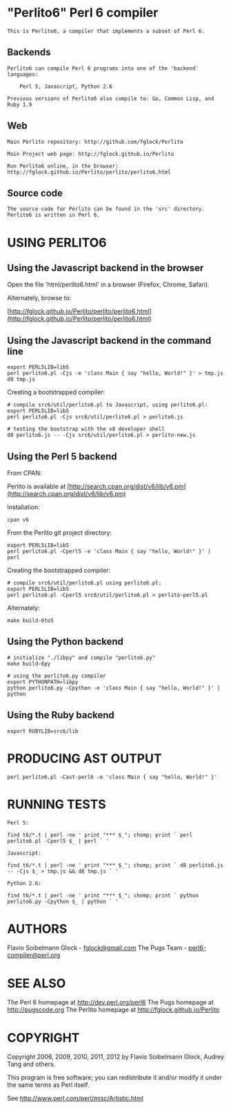 "Perlito6" Perl 6 compiler
==========================

    This is Perlito6, a compiler that implements a subset of Perl 6.

Backends
--------

    Perlito6 can compile Perl 6 programs into one of the 'backend' 
    languages:

        Perl 5, Javascript, Python 2.6

    Previous versions of Perlito6 also compile to: Go, Common Lisp, and Ruby 1.9

Web
---

    Main Perlito repository: http://github.com/fglock/Perlito

    Main Project web page: http://fglock.github.io/Perlito

    Run Perlito6 online, in the browser: http://fglock.github.io/Perlito/perlito/perlito6.html

Source code
-----------

    The source code for Perlito can be found in the 'src' directory.
    Perlito6 is written in Perl 6.

USING PERLITO6
==============

Using the Javascript backend in the browser
-------------------------------------------

Open the file 'html/perlito6.html' in a browser (Firefox, Chrome, Safari).

Alternately, browse to:

[http://fglock.github.io/Perlito/perlito/perlito6.html](http://fglock.github.io/Perlito/perlito/perlito6.html)

Using the Javascript backend in the command line
------------------------------------------------

    export PERL5LIB=lib5
    perl perlito6.pl -Cjs -e 'class Main { say "hello, World!" }' > tmp.js
    d8 tmp.js

Creating a bootstrapped compiler:

    # compile src6/util/perlito6.pl to Javascript, using perlito6.pl:
    export PERL5LIB=lib5
    perl perlito6.pl -Cjs src6/util/perlito6.pl > perlito6.js

    # testing the bootstrap with the v8 developer shell
    d8 perlito6.js -- -Cjs src6/util/perlito6.pl > perlito-new.js

Using the Perl 5 backend
------------------------

From CPAN:

  Perlito is available at [http://search.cpan.org/dist/v6/lib/v6.pm](http://search.cpan.org/dist/v6/lib/v6.pm)

Installation:

    cpan v6

From the Perlito git project directory:

    export PERL5LIB=lib5
    perl perlito6.pl -Cperl5 -e 'class Main { say "hello, World!" }' | perl

Creating the bootstrapped compiler:

    # compile src6/util/perlito6.pl using perlito6.pl:
    export PERL5LIB=lib5
    perl perlito6.pl -Cperl5 src6/util/perlito6.pl > perlito-perl5.pl 

Alternately:

    make build-6to5

Using the Python backend
------------------------

    # initialize "./libpy" and compile "perlito6.py"
    make build-6py

    # using the perlito6.py compiler
    export PYTHONPATH=libpy
    python perlito6.py -Cpython -e 'class Main { say "hello, World!" }' | python 

Using the Ruby backend
----------------------

    export RUBYLIB=src6/lib

PRODUCING AST OUTPUT
====================

    perl perlito6.pl -Cast-perl6 -e 'class Main { say "hello, World!" }'

RUNNING TESTS
=============

    Perl 5:

    find t6/*.t | perl -ne ' print "*** $_"; chomp; print ` perl perlito6.pl -Cperl5 $_ | perl ` '

    Javascript:

    find t6/*.t | perl -ne ' print "*** $_"; chomp; print ` d8 perlito6.js -- -Cjs $_ > tmp.js && d8 tmp.js ` '

    Python 2.6:

    find t6/*.t | perl -ne ' print "*** $_"; chomp; print ` python perlito6.py -Cpython $_ | python ` '

AUTHORS
=======

Flavio Soibelmann Glock - fglock@gmail.com
The Pugs Team - perl6-compiler@perl.org

SEE ALSO
========

The Perl 6 homepage at http://dev.perl.org/perl6
The Pugs homepage at http://pugscode.org
The Perlito homepage at http://fglock.github.io/Perlito

COPYRIGHT
=========

Copyright 2006, 2009, 2010, 2011, 2012 by Flavio Soibelmann Glock, Audrey Tang and others.

This program is free software; you can redistribute it and/or modify it
under the same terms as Perl itself.

See http://www.perl.com/perl/misc/Artistic.html


